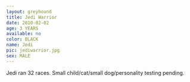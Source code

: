 ```yaml
---
layout: greyhound
title: Jedi Warrior
date: 2010-02-02
age: 3 YEARS
available: no
color: BLACK
name: Jedi
pic: jediwarrior.jpg
sex: MALE
---
```


Jedi ran 32 races.  Small child/cat/small dog/personality testing pending.
